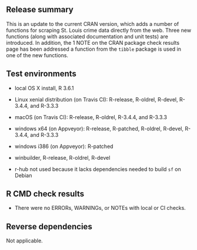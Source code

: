 ## Release summary
This is an update to the current CRAN version, which adds a number of functions for scraping St. Louis crime data directly from the web. Three new functions (along with associated documentation and unit tests) are introduced. In addition, the 1 NOTE on the CRAN package check results page has been addressed a function from the `tibble` package is used in one of the new functions.

## Test environments
* local OS X install, R 3.6.1
* Linux xenial distribution (on Travis CI): R-release, R-oldrel, R-devel, R-3.4.4, and R-3.3.3
* macOS (on Travis CI): R-release, R-oldrel, R-3.4.4, and R-3.3.3
* windows x64 (on Appveyor): R-release, R-patched, R-oldrel, R-devel, R-3.4.4, and R-3.3.3
* windows i386 (on Appveyor): R-patched
* winbuilder, R-release, R-oldrel, R-devel

* r-hub not used because it lacks dependencies needed to build `sf` on Debian

## R CMD check results
* There were no ERRORs, WARNINGs, or NOTEs with local or CI checks.

## Reverse dependencies
Not applicable.
